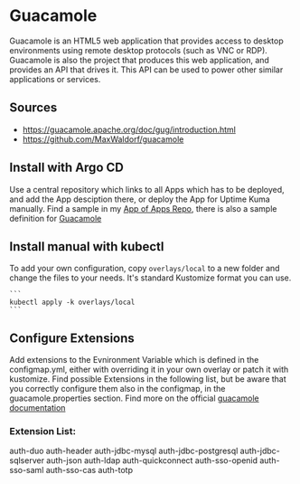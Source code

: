 # Guacamole

Guacamole is an HTML5 web application that provides access to desktop environments using remote desktop protocols (such as VNC or RDP). Guacamole is also the project that produces this web application, and provides an API that drives it. This API can be used to power other similar applications or services.

## Sources
* https://guacamole.apache.org/doc/gug/introduction.html
* https://github.com/MaxWaldorf/guacamole

## Install with Argo CD

Use a central repository which links to all Apps which has to be deployed,
and add the App desciption there, or deploy the App for Uptime Kuma manually.
Find a sample in my [App of Apps Repo](https://github.com/wep4you/k8s-apps.git),
there is also a sample definition for [Guacamole](https://github.com/wep4you/k8s-apps/blob/main/local/guacamole.yml)

## Install manual with kubectl

To add your own configuration, copy ```overlays/local``` to a new folder and change the files to your needs.
It's standard Kustomize format you can use.

    ```
    kubectl apply -k overlays/local
    ```

## Configure Extensions

Add extensions to the Evnironment Variable which is defined in the configmap.yml, either
with overriding it in your own overlay or patch it with kustomize. Find possible Extensions
in the following list, but be aware that you correctly configure them also in the configmap,
in the guacamole.properties section. Find more on the official [guacamole documentation](https://guacamole.apache.org/doc/1.4.0/gug/configuring-guacamole.html#guacamole-properties)

### Extension List:
auth-duo
auth-header
auth-jdbc-mysql
auth-jdbc-postgresql
auth-jdbc-sqlserver
auth-json
auth-ldap
auth-quickconnect
auth-sso-openid
auth-sso-saml
auth-sso-cas
auth-totp